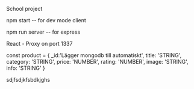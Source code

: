 School project

npm start -- for dev mode client

npm run server -- for express



React - Proxy on port 1337




const product = {
_id:'Lägger mongodb till automatiskt',
 title: 'STRING',
 category: 'STRING',
 price: 'NUMBER',
 rating: 'NUMBER',
 image: 'STRING',
 info: 'STRING'
}

sdjfsdjkfsbdkjghs